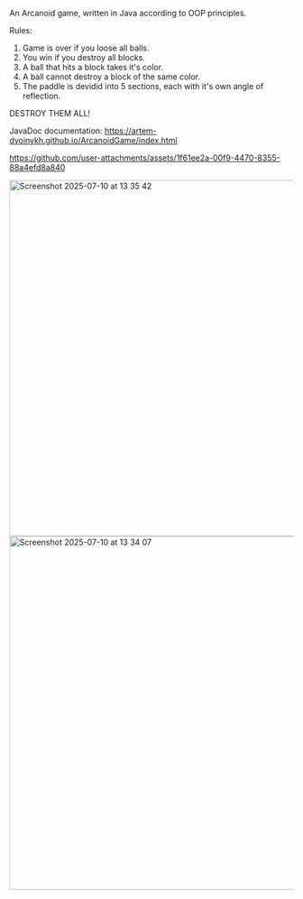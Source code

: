 An Arcanoid game, written in Java according to OOP principles.

Rules:
1) Game is over if you loose all balls.
2) You win if you destroy all blocks.
3) A ball that hits a block takes it's color.
4) A ball cannot destroy a block of the same color.
5) The paddle is devidid into 5 sections, each with it's own angle of reflection.

DESTROY THEM ALL!

JavaDoc documentation: https://artem-dvoinykh.github.io/ArcanoidGame/index.html



https://github.com/user-attachments/assets/1f61ee2a-00f9-4470-8355-88a4efd8a840


<img width="801" height="632" alt="Screenshot 2025-07-10 at 13 35 42" src="https://github.com/user-attachments/assets/90b52a56-ee1f-4220-af7e-12b936d7ca6f" />
<img width="797" height="627" alt="Screenshot 2025-07-10 at 13 34 07" src="https://github.com/user-attachments/assets/70b3a8a4-d00b-4b60-83b4-3da3141cafeb" />

